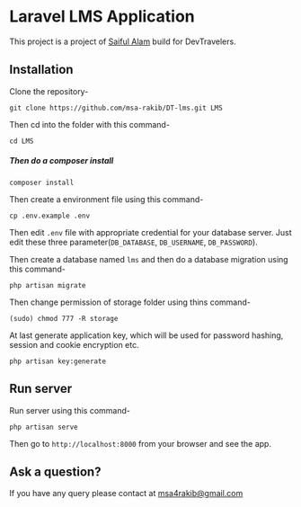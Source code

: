 # Laravel LMS Application

This project is a project of [Saiful Alam](https://github.com/msa-rakib) build for DevTravelers.

## Installation

Clone the repository-
```
git clone https://github.com/msa-rakib/DT-lms.git LMS
```

Then cd into the folder with this command-
```
cd LMS
```

##### Then do a composer install
```
composer install
```

Then create a environment file using this command-
```
cp .env.example .env
```

Then edit `.env` file with appropriate credential for your database server. 
Just edit these three parameter(`DB_DATABASE`, `DB_USERNAME`, `DB_PASSWORD`).

Then create a database named `lms` and then do a database migration using this command-
```
php artisan migrate
```

Then change permission of storage folder using thins command-
```
(sudo) chmod 777 -R storage
```

At last generate application key, which will be used for password hashing, session and cookie encryption etc.
```
php artisan key:generate
```

## Run server

Run server using this command-
```
php artisan serve
```

Then go to `http://localhost:8000` from your browser and see the app.

## Ask a question?

If you have any query please contact at msa4rakib@gmail.com
